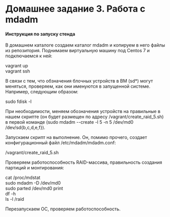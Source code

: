 # Домашнее задание 3. Работа с mdadm
#### Инструкция по запуску стенда
В домашнем каталоге создаем каталог mdadm и копируем в него файлы из репозитория.
Поднимаем виртуальную машину под Centos 7 и подключаемся к ней:

vagrant up  
vagrant ssh

В связи с тем, что обзначения блочных устройств в ВМ (sd*) могут меняться, проверяем, как они именуются в запущенной системе. Например, следующим образом:

sudo fdisk -l

При необходимости, меняем обозначения устройств на правильные в нашем скрипте (он будет размещен по адресу /vagrant/create_raid_5.sh) в первой команде (sudo mdadm --create -l 5 -n 5 /dev/md0 /dev/sd{b,c,d,e,f}).

Запускаем скрипт на выполнение. Он, помимо прочего, создает конфигурационный файл /etc/mdadm/mdadm.conf:

/vagrant/create_raid_5.sh

Проверяем работоспособность RAID-массива, правильность создания партиций и монтирования:

cat /proc/mdstat  
sudo mdadm -D /dev/md0  
sudo parted /dev/md0 print  
df -h  
ls -l /raid

Перезапускаем ОС, проверяем работоспособность.

